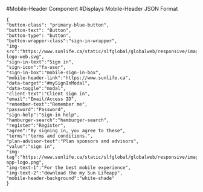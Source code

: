 #Mobile-Header Component
#Displays Mobile-Header
JSON Format
```
{
"button-class": "primary-blue-button",
"button-text": "Button",
"button-type": "button",
"button-wrapper-class":"sign-in-wrapper",
"img-src":"https://www.sunlife.ca/static/slfglobal/globalweb/responsive/images/sunlife-logo-web.svg",
"sign-in-text":"Sign in",
"sign-icon":"fa-user",
"sign-in-box":"mobile-sign-in-box",
"mobile-header-link":"https://www.sunlife.ca",
"data-target":"#mySignInModal",
"data-toggle":"modal",
"client-text":"Client sign in",
"email":"Email/Access ID",
"remember-text":"Remember me",
"password":"Password",
"sign-help":"Sign-in help",
"hamburger-search":"hamburger-search",
"register":"Register",
"agree":"By signing in, you agree to these",
"terms":"terms and conditions.",
"plan-advisor-text":"Plan sponsors and advisors",
"value":"sign in",
"img-tag":"https://www.sunlife.ca/static/slfglobal/globalweb/responsive/images/en/sunlife-app-logo.png",
"img-text-1":"For the best mobile experience",
"img-text-2":"download the my Sun Lifeapp",
"mobile-header-background":"white-shade"
}
```
<!-- navigation-menu is for more 2nd or 3rd tier navigation and subnav is only a link -->
<!-- classes available for "mobile-header-background" are "white-shade" and "grey"-->